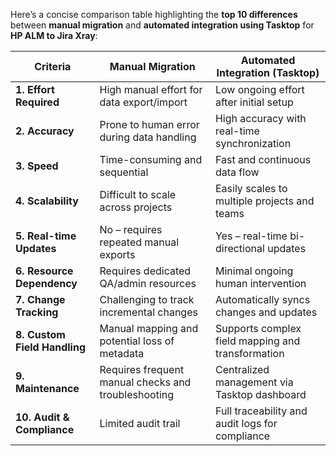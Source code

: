 Here’s a concise comparison table highlighting the **top 10 differences** between **manual migration** and **automated integration using Tasktop** for **HP ALM to Jira Xray**:

| **Criteria**                     | **Manual Migration**                                            | **Automated Integration (Tasktop)**                            |
|----------------------------------|------------------------------------------------------------------|----------------------------------------------------------------|
| **1. Effort Required**           | High manual effort for data export/import                        | Low ongoing effort after initial setup                         |
| **2. Accuracy**                  | Prone to human error during data handling                        | High accuracy with real-time synchronization                   |
| **3. Speed**                     | Time-consuming and sequential                                    | Fast and continuous data flow                                  |
| **4. Scalability**               | Difficult to scale across projects                               | Easily scales to multiple projects and teams                   |
| **5. Real-time Updates**         | No – requires repeated manual exports                            | Yes – real-time bi-directional updates                         |
| **6. Resource Dependency**       | Requires dedicated QA/admin resources                            | Minimal ongoing human intervention                             |
| **7. Change Tracking**           | Challenging to track incremental changes                         | Automatically syncs changes and updates                        |
| **8. Custom Field Handling**     | Manual mapping and potential loss of metadata                    | Supports complex field mapping and transformation              |
| **9. Maintenance**               | Requires frequent manual checks and troubleshooting              | Centralized management via Tasktop dashboard                   |
| **10. Audit & Compliance**       | Limited audit trail                                              | Full traceability and audit logs for compliance                |

 

